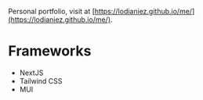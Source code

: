 Personal portfolio, visit at [https://lodianiez.github.io/me/](https://lodianiez.github.io/me/).

# Frameworks

- NextJS
- Tailwind CSS
- MUI
